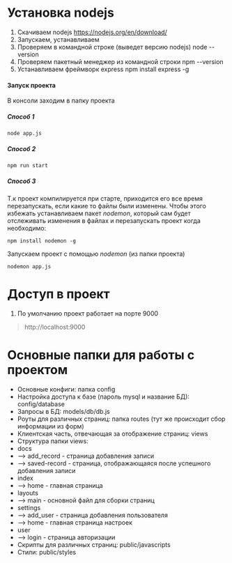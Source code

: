 # Установка nodejs
1. Скачиваем nodejs https://nodejs.org/en/download/
2. Запускаем, устанавливаем
3. Проверяем в командной строке (выведет версию nodejs)
	node --version
4. Проверяем пакетный менеджер из командной строки
	npm --version
5. Устанавливаем фреймворк express
	npm install express -g

#### Запуск проекта
 В консоли заходим в папку проекта
##### Способ 1
	node app.js

##### Способ 2
	npm run start

##### Способ 3
Т.к проект компилируется при старте, приходится его все время перезапускать, если какие то файлы были изменены.
Чтобы этого избежать устанавливаем пакет  *nodemon*, который сам будет отслеживать изменения в файлах и перезапускать проект когда необходимо:
	
	npm install nodemon -g

Запускаем проект с помощью  *nodemon* (из папки проекта)

	nodemon app.js

# Доступ в проект
 1. По умолчанию проект работает на порте 9000
> http://localhost:9000

# Основные папки для работы с проектом
* Основные конфиги: папка config
* Настройка доступа к базе (пароль mysql и название БД): config/database
* Запросы в БД: models/db/db.js
* Роуты для различных страниц: папка routes (тут же происходит сбор информации из форм)
* Клиентская часть, отвечающая за отображение страниц: views
* Структура папки views:
* docs
* --> add_record - страница добавления записи
* --> saved-record - страница, отображающаяся после успешного добавления записи
* index
* --> home - главная страница
* layouts
* --> main - основной файл для сборки страниц
* settings
* --> add_user - страница добавления пользователя
* --> home - главная страница настроек
* user
* --> login - страница авторизации
* Скрипты для различных страниц: public/javascripts
* Стили: public/styles
